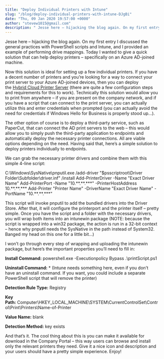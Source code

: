 ```yaml
---
title: "Deploy Individual Printers with Intune"
slug: "/blog/deploy-individual-printers-with-intune-DJgBi"
date: "Thu, 09 Jan 2020 19:57:00 +0000"
author: "stevew1015@gmail.com"
description: " Jesse here – hijacking the blog again. On my first entry I discussed the general practices with PowerShell scripts and Intune, and I provided an example of performing drive mappings. Today I wanted to give a quick solution that can help deploy printers – specifically on an Azure"
---
```


Jesse here – hijacking the blog again. On my first entry I discussed the general practices with PowerShell scripts and Intune, and I provided an example of performing drive mappings. Today I wanted to give a quick solution that can help deploy printers – specifically on an Azure AD-joined machine.

Now this solution is ideal for setting up a few individual printers. If you have a decent number of printers and you’re looking for a way to connect your print server to your Azure AD-joined devices, then you can deploy the [Hybrid Cloud Printer Server](https://docs.microsoft.com/en-us/windows-server/administration/hybrid-cloud-print/hybrid-cloud-print-deploy) (there are quite a few configuration steps and requirements for this to work). Technically this solution would allow you to print from anywhere – if you are present on the company network, and if you have a script that can connect to the print server, you can actually utilize this and enter credentials when prompted (you can actually avoid the need for credentials if Windows Hello for Business is properly stood up…).

The other option of course is to deploy a third-party service, such as PaperCut, that can connect the AD print servers to the web – this would allow you to simply push the third-party application to endpoints and automatically deploy the necessary printer connections. All are viable options depending on the need. Having said that, here’s a simple solution to deploy printers individually to endpoints.

We can grab the necessary printer drivers and combine them with this simple 4-line script:

C:\\Windows\\SysNative\\pnputil.exe /add-driver "$psscriptroot\\Driver Folder\\Subfolder\\driver.inf" /install
Add-PrinterDriver -Name "Exact Driver Name"
Add-PrinterPort -Name "10.\*\*.\*\*.\*\*\*" -PrinterHostAddress 10.\*\*.\*\*.\*\*\*
Add-Printer "Printer Name" -DriverName "Exact Driver Name" -PortName "10.\*\*.\*\*.\*\*\*"

This script will invoke pnputil to add the bundled drivers into the Driver Store. After that, it will configure the printerport and the printer itself – pretty simple. Once you have the script and a folder with the necessary drivers, you will wrap both items into an intunewin package (NOTE: because the script is wrapped into a win32 package, the action is run in a 32-bit context – hence why pnputil needs the SysNative in the path instead of System32. Banged my head on this one for a little bit…)

I won’t go through every step of wrapping and uploading the intunewin package, but here’s the important properties you’ll need to fill in:

**Install Command:** powershell.exe -Executionpolicy Bypass .\\printScript.ps1

**Uninstall Command:** \* (Intune needs something here, even if you don’t have an uninstall command. If you want, you could include a separate PowerShell script that will remove the printer)

**Detection Rule Type:** Registry

**Key Path:** Computer\\HKEY\_LOCAL\_MACHINE\\SYSTEM\\CurrentControlSet\\Control\\Print\\Printers\\Name-of-Printer

**Value Name:** blank

**Detection Method:** key exists

And that’s it. The cool thing about this is you can make it available for download in the Company Portal – this way users can browse and install only the relevant printers they need. Give it a nice icon and description and your users should have a pretty simple experience. Enjoy!